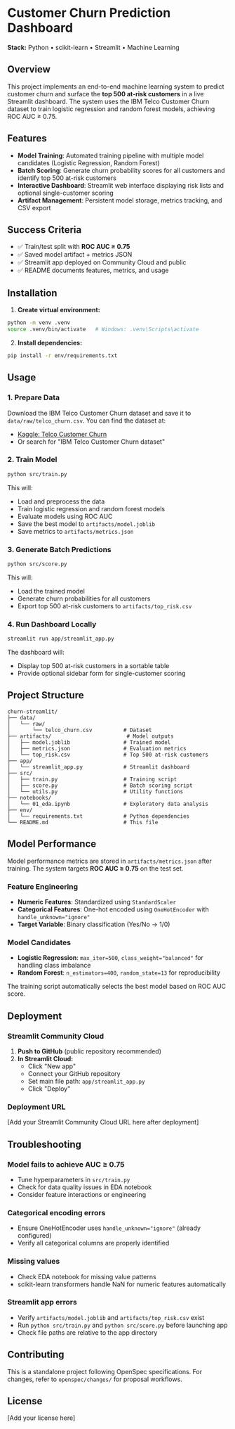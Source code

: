 # Customer Churn Prediction Dashboard

**Stack:** Python • scikit-learn • Streamlit • Machine Learning

## Overview

This project implements an end-to-end machine learning system to predict customer churn and surface the **top 500 at-risk customers** in a live Streamlit dashboard. The system uses the IBM Telco Customer Churn dataset to train logistic regression and random forest models, achieving ROC AUC ≥ 0.75.

## Features

- **Model Training**: Automated training pipeline with multiple model candidates (Logistic Regression, Random Forest)
- **Batch Scoring**: Generate churn probability scores for all customers and identify top 500 at-risk customers
- **Interactive Dashboard**: Streamlit web interface displaying risk lists and optional single-customer scoring
- **Artifact Management**: Persistent model storage, metrics tracking, and CSV export

## Success Criteria

- ✅ Train/test split with **ROC AUC ≥ 0.75**
- ✅ Saved model artifact + metrics JSON
- ✅ Streamlit app deployed on Community Cloud and public
- ✅ README documents features, metrics, and usage

## Installation

1. **Create virtual environment:**
```bash
python -m venv .venv
source .venv/bin/activate   # Windows: .venv\Scripts\activate
```

2. **Install dependencies:**
```bash
pip install -r env/requirements.txt
```

## Usage

### 1. Prepare Data

Download the IBM Telco Customer Churn dataset and save it to `data/raw/telco_churn.csv`. You can find the dataset at:
- [Kaggle: Telco Customer Churn](https://www.kaggle.com/datasets/blastchar/telco-customer-churn)
- Or search for "IBM Telco Customer Churn dataset"

### 2. Train Model

```bash
python src/train.py
```

This will:
- Load and preprocess the data
- Train logistic regression and random forest models
- Evaluate models using ROC AUC
- Save the best model to `artifacts/model.joblib`
- Save metrics to `artifacts/metrics.json`

### 3. Generate Batch Predictions

```bash
python src/score.py
```

This will:
- Load the trained model
- Generate churn probabilities for all customers
- Export top 500 at-risk customers to `artifacts/top_risk.csv`

### 4. Run Dashboard Locally

```bash
streamlit run app/streamlit_app.py
```

The dashboard will:
- Display top 500 at-risk customers in a sortable table
- Provide optional sidebar form for single-customer scoring

## Project Structure

```
churn-streamlit/
├── data/
│   └── raw/
│       └── telco_churn.csv          # Dataset
├── artifacts/                        # Model outputs
│   ├── model.joblib                 # Trained model
│   ├── metrics.json                 # Evaluation metrics
│   └── top_risk.csv                 # Top 500 at-risk customers
├── app/
│   └── streamlit_app.py             # Streamlit dashboard
├── src/
│   ├── train.py                     # Training script
│   ├── score.py                     # Batch scoring script
│   └── utils.py                     # Utility functions
├── notebooks/
│   └── 01_eda.ipynb                 # Exploratory data analysis
├── env/
│   └── requirements.txt             # Python dependencies
└── README.md                        # This file
```

## Model Performance

Model performance metrics are stored in `artifacts/metrics.json` after training. The system targets **ROC AUC ≥ 0.75** on the test set.

### Feature Engineering

- **Numeric Features**: Standardized using `StandardScaler`
- **Categorical Features**: One-hot encoded using `OneHotEncoder` with `handle_unknown="ignore"`
- **Target Variable**: Binary classification (Yes/No → 1/0)

### Model Candidates

- **Logistic Regression**: `max_iter=500`, `class_weight="balanced"` for handling class imbalance
- **Random Forest**: `n_estimators=400`, `random_state=13` for reproducibility

The training script automatically selects the best model based on ROC AUC score.

## Deployment

### Streamlit Community Cloud

1. **Push to GitHub** (public repository recommended)
2. **In Streamlit Cloud:**
   - Click "New app"
   - Connect your GitHub repository
   - Set main file path: `app/streamlit_app.py`
   - Click "Deploy"

### Deployment URL

[Add your Streamlit Community Cloud URL here after deployment]

## Troubleshooting

### Model fails to achieve AUC ≥ 0.75
- Tune hyperparameters in `src/train.py`
- Check for data quality issues in EDA notebook
- Consider feature interactions or engineering

### Categorical encoding errors
- Ensure OneHotEncoder uses `handle_unknown="ignore"` (already configured)
- Verify all categorical columns are properly identified

### Missing values
- Check EDA notebook for missing value patterns
- scikit-learn transformers handle NaN for numeric features automatically

### Streamlit app errors
- Verify `artifacts/model.joblib` and `artifacts/top_risk.csv` exist
- Run `python src/train.py` and `python src/score.py` before launching app
- Check file paths are relative to the app directory

## Contributing

This is a standalone project following OpenSpec specifications. For changes, refer to `openspec/changes/` for proposal workflows.

## License

[Add your license here]

